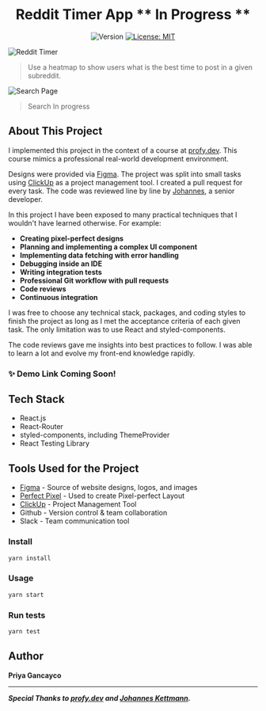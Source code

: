 <h1 align="center"> Reddit Timer App ** In Progress **</h1>
<p align="center">
  <img alt="Version" src="https://img.shields.io/badge/version-1.0.0-blue.svg?cacheSeconds=2592000" />
  <a href="#" target="_blank">
    <img alt="License: MIT" src="https://img.shields.io/badge/License-MIT-yellow.svg" />
  </a>
</p>

![Reddit Timer](https://user-images.githubusercontent.com/42794888/122501713-1514b280-cfaa-11eb-9575-70fafa6206a4.png)
> Use a heatmap to show users what is the best time to post in a given subreddit.

![Search Page](https://user-images.githubusercontent.com/42794888/122501725-1ba32a00-cfaa-11eb-9b45-f6d9b8f7b4e9.png)
> Search In progress

## About This Project

I implemented this project in the context of a course at [profy.dev](https://profy.dev/). This course mimics a professional real-world development environment.

Designs were provided via [Figma](https://figma.com/). The project was split into small tasks using [ClickUp](https://app.clickup.com/) as a project management tool. I created a pull request for every task. The code was reviewed line by line by [Johannes](https://jkettmann.com/), a senior developer.

In this project I have been exposed to many practical techniques that I wouldn't have learned otherwise. For example:

* **Creating pixel-perfect designs**
* **Planning and implementing a complex UI component**
* **Implementing data fetching with error handling**
* **Debugging inside an IDE**
* **Writing integration tests**
* **Professional Git workflow with pull requests**
* **Code reviews**
* **Continuous integration**

I was free to choose any technical stack, packages, and coding styles to finish the project as long as I met the acceptance criteria of each given task. The only limitation was to use React and styled-components.

The code reviews gave me insights into best practices to follow. I was able to learn a lot and evolve my front-end knowledge rapidly.


### ✨ Demo Link Coming Soon!

## Tech Stack
 * React.js
 * React-Router 
 * styled-components, including ThemeProvider
 * React Testing Library

## Tools Used for the Project
* [Figma](https://figma.com/) - Source of website designs, logos, and images
* [Perfect Pixel](https://chrome.google.com/webstore/detail/perfectpixel-by-welldonec/dkaagdgjmgdmbnecmcefdhjekcoceebi?hl=en) - Used to create Pixel-perfect Layout
* [ClickUp](https://app.clickup.com/) - Project Management Tool
* Github - Version control & team collaboration
* Slack - Team communication tool


### Install
```sh
yarn install
```

### Usage
```sh
yarn start
```

### Run tests
```sh
yarn test
```

## Author
**Priya Gancayco**


***
***Special Thanks to [profy.dev](https://profy.dev/) and [Johannes Kettmann](https://jkettmann.com).***

